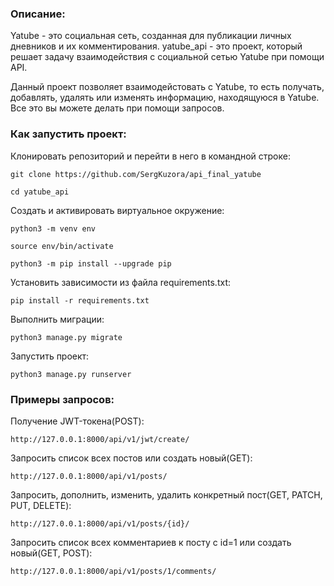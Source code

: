 ### Описание:

Yatube - это социальная сеть, созданная для публикации личных дневников и их комментирования.
yatube_api - это проект, который решает задачу взаимодействия с социальной сетью Yatube при помощи API.

Данный проект позволяет взаимодейстовать с Yatube, то есть получать, добавлять, удалять или изменять информацию, находящуюся в Yatube. Все это вы можете делать при помощи запросов.


### Как запустить проект:

Клонировать репозиторий и перейти в него в командной строке:

```
git clone https://github.com/SergKuzora/api_final_yatube
```

```
cd yatube_api
```

Cоздать и активировать виртуальное окружение:

```
python3 -m venv env
```

```
source env/bin/activate
```

```
python3 -m pip install --upgrade pip
```

Установить зависимости из файла requirements.txt:

```
pip install -r requirements.txt
```

Выполнить миграции:

```
python3 manage.py migrate
```

Запустить проект:

```
python3 manage.py runserver
```

### Примеры запросов:

Получение JWT-токена(POST):

```
http://127.0.0.1:8000/api/v1/jwt/create/
```


Запросить список всех постов или создать новый(GET):

```
http://127.0.0.1:8000/api/v1/posts/
```


Запросить, дополнить, изменить, удалить конкретный пост(GET, PATCH, PUT, DELETE):

```
http://127.0.0.1:8000/api/v1/posts/{id}/
```

Запросить список всех комментариев к посту с id=1 или создать новый(GET, POST):

```
http://127.0.0.1:8000/api/v1/posts/1/comments/
```